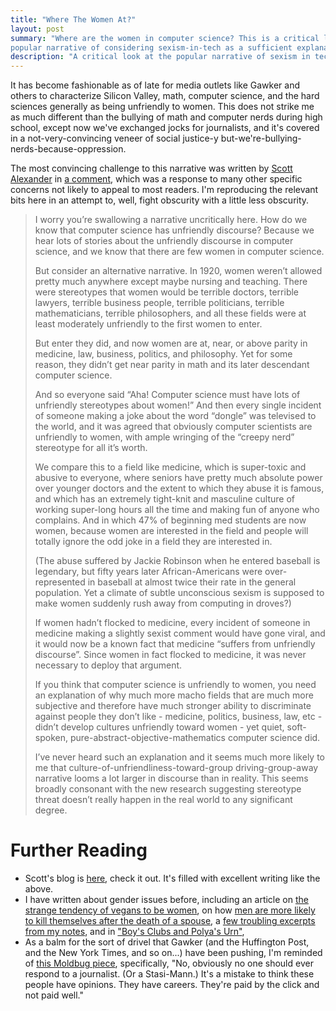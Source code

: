 ```yaml
---
title: "Where The Women At?"
layout: post
summary: "Where are the women in computer science? This is a critical look at the
popular narrative of considering sexism-in-tech as a sufficient explanation."
description: "A critical look at the popular narrative of sexism in tech."
---
```


It has become fashionable as of late for media outlets like Gawker and others to
characterize Silicon Valley, math, computer science, and the hard sciences generally
as being unfriendly to women. This does not strike me as much different
than the bullying of  math and computer nerds during high school, except now
we've exchanged jocks for journalists, and it's covered in a not-very-convincing
veneer of social justice-y
but-we're-bullying-nerds-because-oppression.

The most convincing challenge to this narrative was written by [Scott
Alexander](http://slatestarcodex.com/) in [a comment](http://www.benkuhn.net/inclusivity#comment-333), which was a response to many other specific concerns not
likely to appeal to most readers. I'm reproducing the relevant bits here in an
attempt to, well, fight obscurity with a little less obscurity.

> I worry you’re swallowing a narrative uncritically here. How do we know that
> computer science has unfriendly discourse? Because we hear lots of stories about
> the unfriendly discourse in computer science, and we know that there are few
> women in computer science.
> 
> But consider an alternative narrative. In 1920, women weren’t allowed pretty
> much anywhere except maybe nursing and teaching. There were stereotypes that
> women would be terrible doctors, terrible lawyers, terrible business people,
> terrible politicians, terrible mathematicians, terrible philosophers, and all
> these fields were at least moderately unfriendly to the first women to enter.
> 
> But enter they did, and now women are at, near, or above parity in medicine,
> law, business, politics, and philosophy. Yet for some reason, they didn’t get
> near parity in math and its later descendant computer science.
> 
> And so everyone said “Aha! Computer science must have lots of unfriendly
> stereotypes about women!” And then every single incident of someone making a
> joke about the word “dongle” was televised to the world, and it was agreed that
> obviously computer scientists are unfriendly to women, with ample wringing of
> the “creepy nerd” stereotype for all it’s worth.
> 
> We compare this to a field like medicine, which is super-toxic and abusive to
> everyone, where seniors have pretty much absolute power over younger doctors and
> the extent to which they abuse it is famous, and which has an extremely
> tight-knit and masculine culture of working super-long hours all the time and
> making fun of anyone who complains. And in which 47% of beginning med students
> are now women, because women are interested in the field and people will totally
> ignore the odd joke in a field they are interested in.
> 
> (The abuse suffered by Jackie Robinson when he entered baseball is legendary,
> but fifty years later African-Americans were over-represented in baseball at
> almost twice their rate in the general population. Yet a climate of subtle
> unconscious sexism is supposed to make women suddenly rush away from computing
> in droves?)
> 
> If women hadn’t flocked to medicine, every incident of someone in medicine
> making a slightly sexist comment would have gone viral, and it would now be a
> known fact that medicine “suffers from unfriendly discourse”. Since women in
> fact flocked to medicine, it was never necessary to deploy that argument.
> 
> If you think that computer science is unfriendly to women, you need an
> explanation of why much more macho fields that are much more subjective and
> therefore have much stronger ability to discriminate against people they don’t
> like - medicine, politics, business, law, etc - didn’t develop cultures
> unfriendly toward women - yet quiet, soft-spoken,
> pure-abstract-objective-mathematics computer science did.
> 
> I’ve never heard such an explanation and it seems much more likely to me that
> culture-of-unfriendliness-toward-group driving-group-away narrative looms a lot
> larger in discourse than in reality. This seems broadly consonant with the new
> research suggesting stereotype threat doesn’t really happen in the real world to
> any significant degree.

# Further Reading

* Scott's blog is [here](http://slatestarcodex.com/), check it out. It's filled
with excellent writing like the above.
* I have written about gender issues before, including an article on
[the strange tendency of vegans to be women](http://rs.io/2013/09/25/chicks-dig-veganism.html),
on how
[men are more likely to kill themselves after the death of a spouse](http://rs.io/2013/09/26/no-i-love-you-more.html),
a
[few troubling excerpts from my notes](http://rs.io/2013/09/07/women-make-better-friends.html),
and in ["Boy's Clubs and Polya's Urn"](http://rs.io/2014/01/24/2014-01-24-boys-clubs-and-polyas-urn.html), 
* As a balm for the sort of drivel that Gawker (and the Huffington Post, and the
New York Times, and so on...) have been pushing, I'm reminded of [this Moldbug piece](http://unqualified-reservations.blogspot.com/2013/11/mr-jones-is-rather-concerned.html),
specifically, "No, obviously no one should ever respond to a journalist. (Or a
Stasi-Mann.) It's a mistake to think these people have opinions. They have
careers. They're paid by the click and not paid well."
